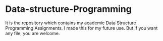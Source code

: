 # Data-structure-Programming
It is the repository which contains my academic Data Structure Programming Assignments.
I made this for my future use. But If you want any file, you are welcome.
